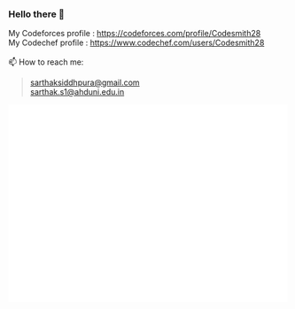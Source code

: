 ### Hello there 👋
My Codeforces profile : https://codeforces.com/profile/Codesmith28 <br>
My Codechef profile : https://www.codechef.com/users/Codesmith28 <br> <br>
📫 How to reach me: <br>
  > sarthaksiddhpura@gmail.com <br>
  > sarthak.s1@ahduni.edu.in <br>

![](https://raw.githubusercontent.com/Codesmith28/cf-stats/main/output/light_card.svg#gh-dark-mode-only)



<!--
**Codesmith28/Codesmith28** is a ✨ _special_ ✨ repository because its `README.md` (this file) appears on your GitHub profile.

Here are some ideas to get you started:

- 🔭 I’m currently working on ...
- 🌱 I’m currently learning ...
- 👯 I’m looking to collaborate on ...
- 🤔 I’m looking for help with ...
- 💬 Ask me about ...
- 
- 😄 Pronouns: ...
- ⚡ Fun fact: ...
-->
